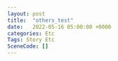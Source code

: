 ```yaml
---
layout: post
title:  "others_test"
date:   2022-05-16 05:00:00 +0000
categories: Etc
Tags: Story Etc
SceneCode: []
---
```

